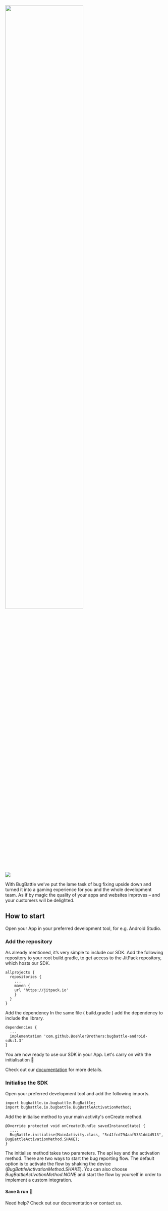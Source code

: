 <img src="https://www.bugbattle.io/wp-content/uploads/2019/03/LogoBB.png" width="70%"/> 

[![](https://jitpack.io/v/BugBattle/BugBattle-Android-SDK.svg)](https://jitpack.io/#BugBattle/BugBattle-Android-SDK)

With BugBattle we’ve put the lame task of bug fixing upside down and turned it into a gaming experience for you and the whole development team. As if by magic the quality of your apps and websites improves – and your customers will be delighted.

## How to start
Open your App in your preferred development tool, for e.g. Android Studio.
### Add the repository
As already mentioned, it’s very simple to include our SDK. Add the following repository to your root build.gradle, to get access to the JitPack repository, which hosts our SDK.
```
allprojects {
  repositories {
    ...
    maven {
    url 'https://jitpack.io'
    }
  }
}
```
Add the dependency
In the same file ( build.gradle ) add the dependency to include the library.
```
dependencies {
  ...
  implementation 'com.github.BoehlerBrothers:bugbattle-android-sdk:1.3'
}
```
You are now ready to use our SDK in your App. Let's carry on with the initialisation 🎉

Check out our [documentation](https://developers.bugbattle.io) for more details.

### Initialise the SDK
Open your preferred development tool and add the following imports.
```
import bugbattle.io.bugbattle.BugBattle;
import bugbattle.io.bugbattle.BugBattleActivationMethod;
```
Add the initialise method to your main activity's onCreate method.
```
@Override protected void onCreate(Bundle savedInstanceState) {
  ....
  BugBattle.initialise(MainActivity.class, "5c41fcd794aaf5331dd4d513", BugBattleActivationMethod.SHAKE);
} 
```
The initialise method takes two parameters. The api key and the activation method. There are two ways to start the bug reporting flow. The default option is to activate the flow by shaking the device (*BugBattleActivationMethod.SHAKE*). You can also choose *BugBattleActivationMethod.NONE* and start the flow by yourself in order to implement a custom integration.
#### Save & run 🚀
Need help? Check out our documentation or contact us.
